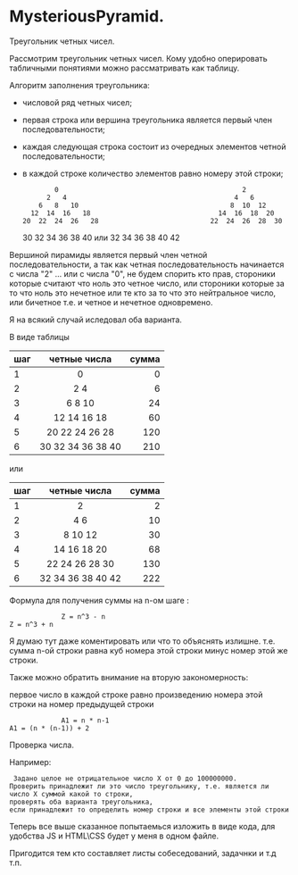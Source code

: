 # MysteriousPyramid.
Треугольник четных чисел.


  Рассмотрим треугольник четных чисел. Кому удобно оперировать табличными понятиями можно рассматривать как таблицу.
  
  Алгоритм заполнения треугольника:
  - числовой ряд четных чисел;
  - первая строка или вершина треугольника является первый член последовательности;
  - каждая следующая строка состоит из очередных элементов четной последовательности;
  - в каждой строке количество элементов равно номеру этой строки; 




                0                                              2
              2   4                                          4   6
            6   8   10                                      8  10  12
          12  14  16   18                                14  16  18  20
        20  22  24  26   28                            22  24  26  28  30
      30  32  34  36  38  40           или           32  34  36  38  40  42



  Вершиной пирамиды является первый член четной последовательности, 
а так как четная последовательность начинается с числа "2" ... или с числа "0", 
не будем спорить кто прав, стороники которые считают что ноль это четное число,
или стороники которые за то что ноль это нечетное или те кто за то что это нейтральное число, 
или бичетное т.е. и четное и нечетное одновремено.
  
  Я на всякий случай иследовал оба варианта.
  
  В виде таблицы  
  
  | шаг | четные числа             | сумма  |                     
  |-----|:------------------------:|-------:|                     
  |  1  | 0                        |    0   |                     
  |  2  | 2   4                    |    6   |                     
  |  3  | 6   8   10               |   24   |                     
  |  4  | 12  14  16  18           |   60   |                     
  |  5  | 20  22  24  26  28       |  120   |                     
  |  6  | 30  32  34  36  38  40   |  210   |              
  
  
  или    
  
  
  | шаг | четные числа             | сумма  |
  |-----|:------------------------:|-------:|
  |  1  | 2                        |    2   |
  |  2  | 4   6                    |   10   |
  |  3  | 8   10  12               |   30   |
  |  4  | 14  16  18  20           |   68   |
  |  5  | 22  24  26  28  30       |  130   |
  |  6  | 32  34  36  38  40  42   |  222   |
  
  
   Формула для получения суммы на n-ом шаге :
                                  
                 Z = n^3 - n                                                     Z = n^3 + n
                 
  Я думаю тут даже коментировать или что то объяснять излишне.
  т.е. сумма n-ой строки равна куб номера этой строки минус номер этой же строки.
  
  
  Также можно обратить внимание на вторую закономерность:
    
  первое число в каждой строке равно произведению номера этой строки на номер предыдущей строки
  
                 A1 = n * n-1                                                    A1 = (n * (n-1)) + 2
                 
    
  Проверка числа.
  
  Например:
   
     Задано целое не отрицательное число X от 0 до 100000000.
    Проверить принадлежит ли это число треугольнику, т.е. является ли число X суммой какой то строки,
    проверять оба варианта треугольника,
    если принадлежит то определить номер строки и все элементы этой строки
    
    
  Теперь все выше сказанное попытаемься изложить в виде кода, для удобства JS и HTML\CSS будет у меня в одном файле.
  
Пригодится тем кто составляет листы собеседований, задачнки и т.д т.п.




 
  
